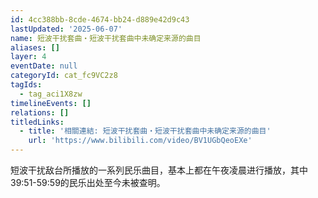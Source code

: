 ```yaml
---
id: 4cc388bb-8cde-4674-bb24-d889e42d9c43
lastUpdated: '2025-06-07'
name: 短波干扰套曲・短波干扰套曲中未确定来源的曲目
aliases: []
layer: 4
eventDate: null
categoryId: cat_fc9VC2z8
tagIds:
  - tag_aci1X8zw
timelineEvents: []
relations: []
titledLinks:
  - title: '相關連結: 短波干扰套曲・短波干扰套曲中未确定来源的曲目'
    url: 'https://www.bilibili.com/video/BV1UGbQeoEXe'
---
```

短波干扰敌台所播放的一系列民乐曲目，基本上都在午夜凌晨进行播放，其中39:51-59:59的民乐出处至今未被查明。
